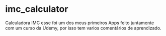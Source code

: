 # imc_calculator

Calculadora IMC esse foi um dos meus primeiros Apps feito juntamente com um curso da Udemy, por isso tem varios comentários de aprendizado.
